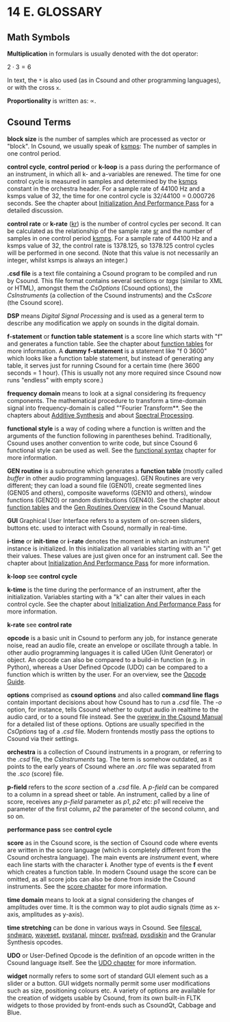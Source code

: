 # 14 E. GLOSSARY

## Math Symbols

**Multiplication** in formulars is usually denoted with the dot operator:

$2 \cdot 3 = 6$

In text, the `*` is also used (as in Csound and other programming languages), or with the cross `x`.

**Proportionality** is written as: $\propto$.

## Csound Terms

**block size** is the number of samples which are processed as vector or "block". In Csound, we usually speak
of [ksmps](https://csound.com/docs/manual/ksmps.html): The number of samples in one control period.

**control cycle**, **control period** or **k-loop** is a pass during the
performance of an instrument, in which all k- and a-variables are
renewed. The time for one control cycle is measured in samples and
determined by the [ksmps](https://csound.com/docs/manual/ksmps.html)
constant in the orchestra header. For a sample rate of 44100 Hz and a
ksmps value of 32, the time for one control cycle is 32/44100 = 0.000726
seconds. See the chapter about
[Initialization And Performance Pass](03-a-initialization-and-performance-pass.md) for a detailed discussion.

**control rate** or **k-rate**
([kr](https://csound.com/docs/manual/kr.html)) is the number of
control cycles per second. It can be calculated as the relationship of
the sample rate [sr](https://csound.com/docs/manual/sr.html) and the
number of samples in one control period [ksmps](https://csound.com/docs/manual/ksmps.html).
For a sample rate of 44100 Hz and a ksmps value of 32, the control rate is 1378.125,
so 1378.125 control cycles will be performed in one second.
(Note that this value is not necessarily an integer, whilst ksmps is always an integer.)

**.csd file** is a text file containing a Csound program to be compiled and run by Csound.
This file format contains several sections or _tags_ (similar to XML or HTML),
amongst them the _CsOptions_ (Csound options),
the _CsInstruments_ (a collection of the Csound instruments)
and the _CsScore_ (the Csound score).

**DSP** means _Digital Signal Processing_ and is used as a
general term to describe any modification we apply on sounds in the digital domain.

**f-statement** or **function table statement** is a score line which
starts with \"f\" and generates a function table. See the chapter
about [function tables](03-d-function-tables.md) for
more information. A **dummy f-statement** is a statement like \"f 0
3600\" which looks like a function table statement, but instead of
generating any table, it serves just for running Csound for a certain
time (here 3600 seconds = 1 hour). (This is usually not any more required since Csound now runs "endless" with empty score.)

**frequency domain** means to look at a signal considering its frequency components.
The mathematical procedure to transform a time-domain signal into frequency-domain is
called ""Fourier Transform\*\*. See the chapters about [Additive Synthesis](04-a-additive-synthesis.md) and
about [Spectral Processing](05-i-fourier-analysis-spectral-processing.md).

**functional style** is a way of coding where a function is written and the arguments of
the function following in parentheses behind.
Traditionally, Csound uses another convention to write code,
but since Csound 6 functional style can be used as well.
See the [functional syntax](03-i-functional-syntax.md) chapter for more information.

**GEN routine** is a subroutine which generates a **function table** (mostly called _buffer_ in other
audio programming languages).
GEN Routines are very different; they can load a sound file (GEN01),
create segmented lines (GEN05 and others), composite waveforms (GEN10 and others),
window functions (GEN20) or random distributions (GEN40). See the chapter about
[function tables](03-d-function-tables.md) and the
[Gen Routines Overview](https://csound.com/docs/manual/ScoreGenRef.html) in the Csound Manual.

**GUI** Graphical User Interface refers to a system of on-screen
sliders, buttons etc. used to interact with Csound, normally in
real-time.

**i-time** or **init-time** or **i-rate** denotes the moment in which an instrument instance is initialized. In this initialization all variables starting with an \"i\" get their values. These values are
just given once for an instrument call. See the chapter about
[Initialization And Performance Pass](03-a-initialization-and-performance-pass.md) for more information.

**k-loop** see **control cycle**

**k-time** is the time during the performance of an instrument, after
the initialization. Variables starting with a \"k\" can alter their
values in each control cycle. See the chapter about
[Initialization And Performance Pass](03-a-initialization-and-performance-pass.md) for more information.

**k-rate** see **control rate**

**opcode** is a basic unit in Csound to perform any job,
for instance generate noise, read an audio file, create an envelope or oscillate through a table.
In other audio programming languages it is called UGen (Unit Generator) or object.
An opcode can also be compared to a build-in function (e.g. in Python),
whereas a User Defined Opcode (UDO) can be compared to a function which is written by the user.
For an overview, see the [Opcode Guide](15-a-opcode-guide.md).

**options** comprised as **csound options** and also called **command line flags** contain
important decisions about how Csound has to run a _.csd_ file.
The _-o_ option, for instance, tells Csound whether to output audio in realtime to the audio card,
or to a sound file instead.
See the [overiew in the Csound Manual](https://csound.com/docs/manual/CommandFlagsCategory.html) for
a detailed list of these options. Options are usually specified in the _CsOptions_ tag of a _.csd_ file.
Modern frontends mostly pass the options to Csound via their settings.

**orchestra** is a collection of Csound instruments in a program, or referring to the _.csd_ file,
the _CsInstruments_ tag. The term is somehow outdated,
as it points to the early years of Csound where an _.orc_ file was separated from
the _.sco_ (score) file.

**p-field** refers to the _score_ section of a _.csd_ file.
A _p-field_ can be compared to a column in a spread sheet or table.
An instrument, called by a line of score, receives any _p-field_ parameter
as _p1_, _p2_ etc: _p1_ will receive the parameter of the first
column, _p2_ the parameter of the second column, and so on.

**performance pass** see **control cycle**

**score** as in the Csound score, is the section of Csound code
where events are written in the score language (which is completely different from
the Csound orchestra language).
The main events are _instrument_ event, where each line starts with
the character **i**. Another type of events is the **f** event which creates a function table.
In modern Csound usage the score can be omitted,
as all score jobs can also be done from inside the Csound instruments.
See the [score chapter](14-a-methods-of-writing-csound-scores.md) for more information.

**time domain** means to look at a signal considering the changes of amplitudes over time.
It is the common way to plot audio signals (time as x-axis, amplitudes as y-axis).

**time stretching** can be done in various ways in Csound. See
[filescal](https://csound.com/docs/manual/filescal.html),
[sndwarp](https://csound.com/docs/manual/sndwarp.html),
[waveset](https://csound.com/docs/manual/waveset.html),
[pvstanal](https://csound.com/docs/manual/pvstanal.html),
[mincer](https://csound.com/docs/manual/mincer.html),
[pvsfread](https://csound.com/docs/manual/pvsfread.html),
[pvsdiskin](https://csound.com/docs/manual/pvsdiskin.html) and the
Granular Synthesis opcodes.

**UDO** or User-Defined Opcode is the definition of an opcode written in the Csound language itself.
See the [UDO chapter](03-g-user-defined-opcodes.md) for more information.

**widget** normally refers to some sort of standard GUI element such as
a slider or a button. GUI widgets normally permit some user
modifications such as size, positioning colours etc. A variety of options
are available for the creation of widgets usable by Csound, from its own
built-in FLTK widgets to those provided by front-ends such as CsoundQt,
Cabbage and Blue.
